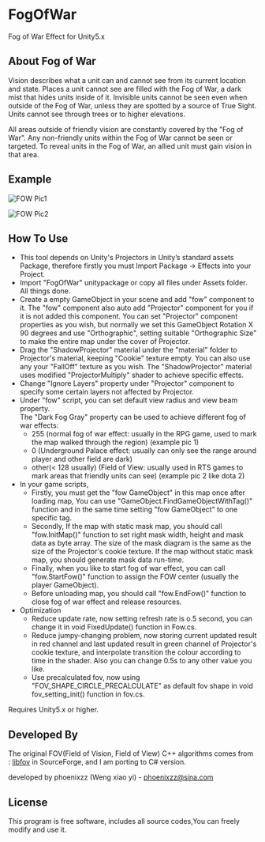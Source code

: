 # FogOfWar
Fog of War Effect for Unity5.x

About Fog of War
-------
Vision describes what a unit can and cannot see from its current location and state. Places a unit cannot see are filled with the Fog of War, a dark mist that hides units inside of it.
Invisible units cannot be seen even when outside of the Fog of War, unless they are spotted by a source of True Sight. Units cannot see through trees or to higher elevations.

All areas outside of friendly vision are constantly covered by the "Fog of War". Any non-friendly units within the Fog of War cannot be seen or targeted. 
To reveal units in the Fog of War, an allied unit must gain vision in that area. 

Example
-------
![FOW Pic1](https://github.com/phoenixzz/FogOfWar/blob/master/fow1.png)

![FOW Pic2](https://github.com/phoenixzz/FogOfWar/blob/master/fow2.png)

How To Use
-------
 - This tool depends on Unity's Projectors in Unity’s standard assets Package, therefore firstly you must Import Package -> Effects into your Project.
 - Import "FogOfWar" unitypackage or copy all files under Assets folder. All things done.
 - Create a empty GameObject in your scene and add "fow" component to it. The "fow" component also auto add "Projector" component for you if it is not added this component.
 You can set "Projector" component properties as you wish, but normally we set this GameObject Rotation X 90 degrees and use "Orthographic", setting suitable "Orthographic Size" to
 make the entire map under the cover of Projector.
 - Drag the "ShadowProjector" material under the "material" folder to Projector's material, keeping "Cookie" texture empty. You can also use any your "FallOff" texture as you wish.
 The "ShadowProjector" material uses modified "ProjectorMultiply" shader to achieve specific effects.
 - Change "Ignore Layers" property under "Projector" component to specify some certain layers not affected by Projector.
 - Under "fow" script, you can set default view radius and view beam property.  
  The "Dark Fog Gray" property can be used to achieve different fog of war effects:
    * 255   (normal fog of war effect: usually in the RPG game, used to mark the map walked through the region) (example pic 1)
    * 0      (Underground Palace effect: usually can only see the range around player and other field are dark)
    * other(< 128 usually)  (Field of View: usually used in RTS games to mark areas that friendly units can see) (example pic 2 like dota 2)
 - In your game scripts,
    * Firstly, you must get the "fow GameObject" in this map once after loading map, You can use "GameObject.FindGameObjectWithTag()" function and in the same time 
setting "fow GameObject" to one specific tag.
    * Secondly, If the map with static mask map, you should call "fow.InitMap()" function to set right mask width, height and mask data as byte array. 
The size of the mask diagram is the same as the size of the Projector's cookie texture. If the map without static mask map, you should generate mask data run-time.
    * Finally, when you like to start fog of war effect, you can call "fow.StartFow()" function to assign the FOW center (usually the player GameObject).
    * Before unloading map, you should call "fow.EndFow()" function to close fog of war effect and release resources.
 - Optimization
    * Reduce update rate, now setting refresh rate is o.5 second, you can change it in void FixedUpdate() function in Fow.cs.
    * Reduce jumpy-changing problem, now storing current updated result in red channel and last updated result in green channel of Projector's cookie texture, 
and interpolate transition the colour according to time in the shader. Also you can change 0.5s to any other value you like.
    * Use precalculated fov, now using "FOV_SHAPE_CIRCLE_PRECALCULATE" as default fov shape in void fov_setting_init() function in fov.cs.
 
Requires Unity5.x  or higher.

Developed By
-------
The original FOV(Field of Vision, Field of View) C++ algorithms comes from :
[libfov](https://sourceforge.net/projects/libfov/) in SourceForge, and I am porting to C# version.


developed by phoenixzz (Weng xiao yi) - <phoenixzz@sina.com>


License
-------
This program is free software, includes all source codes,You can freely modify and use it.